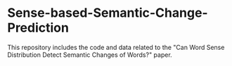 # Sense-based-Semantic-Change-Prediction
This repository includes the code and data related to the "Can Word Sense Distribution Detect Semantic Changes of Words?" paper.
